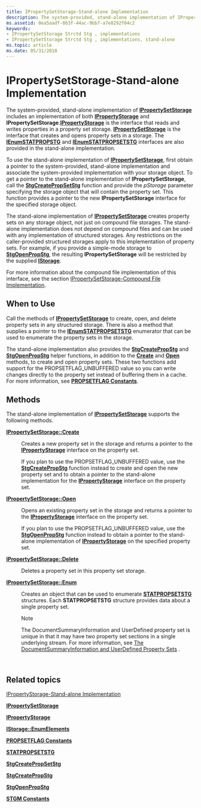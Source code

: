 ```yaml
---
title: IPropertySetStorage-Stand-alone Implementation
description: The system-provided, stand-alone implementation of IPropertySetStorage includes an implementation of both IPropertyStorage and IPropertySetStorage.
ms.assetid: 0ea5aadf-0b3f-44ac-9bb7-a7e8292f04c2
keywords:
- IPropertySetStorage Strctd Stg , implementations
- IPropertySetStorage Strctd Stg , implementations, stand-alone
ms.topic: article
ms.date: 05/31/2018
---
```


# IPropertySetStorage-Stand-alone Implementation

The system-provided, stand-alone implementation of [**IPropertySetStorage**](/windows/desktop/api/Propidl/nn-propidl-ipropertysetstorage) includes an implementation of both [**IPropertyStorage**](/windows/desktop/api/Propidl/nn-propidl-ipropertystorage) and **IPropertySetStorage**.[**IPropertyStorage**](/windows/desktop/api/Propidl/nn-propidl-ipropertystorage) is the interface that reads and writes properties in a property set storage. [**IPropertySetStorage**](/windows/desktop/api/Propidl/nn-propidl-ipropertysetstorage) is the interface that creates and opens property sets in a storage. The [**IEnumSTATPROPSTG**](https://msdn.microsoft.com/en-us/library/Aa379210(v=VS.85).aspx) and [**IEnumSTATPROPSETSTG**](https://msdn.microsoft.com/en-us/library/Aa379184(v=VS.85).aspx) interfaces are also provided in the stand-alone implementation.

To use the stand-alone implementation of [**IPropertySetStorage**](/windows/desktop/api/Propidl/nn-propidl-ipropertysetstorage), first obtain a pointer to the system-provided, stand-alone implementation and associate the system-provided implementation with your storage object. To get a pointer to the stand-alone implementation of **IPropertySetStorage**, call the [**StgCreatePropSetStg**](/windows/desktop/api/coml2api/nf-coml2api-stgcreatepropsetstg) function and provide the *pStorage* parameter specifying the storage object that will contain the property set. This function provides a pointer to the new **IPropertySetStorage** interface for the specified storage object.

The stand-alone implementation of [**IPropertySetStorage**](/windows/desktop/api/Propidl/nn-propidl-ipropertysetstorage) creates property sets on any storage object, not just on compound file storages. The stand-alone implementation does not depend on compound files and can be used with any implementation of structured storages. Any restrictions on the caller-provided structured storages apply to this implementation of property sets. For example, if you provide a simple-mode storage to [**StgOpenPropStg**](/windows/desktop/api/coml2api/nf-coml2api-stgopenpropstg), the resulting **IPropertySetStorage** will be restricted by the supplied [**IStorage**](/windows/desktop/api/Objidl/nn-objidl-istorage).

For more information about the compound file implementation of this interface, see the section [IPropertySetStorage-Compound File Implementation](ipropertysetstorage-compound-file-implementation.md).

## When to Use

Call the methods of [**IPropertySetStorage**](/windows/desktop/api/Propidl/nn-propidl-ipropertysetstorage) to create, open, and delete property sets in any structured storage. There is also a method that supplies a pointer to the [**IEnumSTATPROPSETSTG**](https://msdn.microsoft.com/en-us/library/Aa379184(v=VS.85).aspx) enumerator that can be used to enumerate the property sets in the storage.

The stand-alone implementation also provides the [**StgCreatePropStg**](/windows/desktop/api/coml2api/nf-coml2api-stgcreatepropstg) and [**StgOpenPropStg**](/windows/desktop/api/coml2api/nf-coml2api-stgopenpropstg) helper functions, in addition to the [**Create**](/windows/desktop/api/Propidl/nf-propidl-ipropertysetstorage-create) and [**Open**](/windows/desktop/api/Propidl/nf-propidl-ipropertysetstorage-open) methods, to create and open property sets. These two functions add support for the PROPSETFLAG\_UNBUFFERED value so you can write changes directly to the property set instead of buffering them in a cache. For more information, see [**PROPSETFLAG Constants**](propsetflag-constants.md).

## Methods

The stand-alone implementation of [**IPropertySetStorage**](/windows/desktop/api/Propidl/nn-propidl-ipropertysetstorage) supports the following methods.

<dl> <dt>

<span id="IPropertySetStorage__Create"></span><span id="ipropertysetstorage__create"></span><span id="IPROPERTYSETSTORAGE__CREATE"></span>[**IPropertySetStorage::Create**](/windows/desktop/api/Propidl/nf-propidl-ipropertysetstorage-create)
</dt> <dd>

Creates a new property set in the storage and returns a pointer to the [**IPropertyStorage**](/windows/desktop/api/Propidl/nn-propidl-ipropertystorage) interface on the property set.

If you plan to use the PROPSETFLAG\_UNBUFFERED value, use the [**StgCreatePropStg**](/windows/desktop/api/coml2api/nf-coml2api-stgcreatepropstg) function instead to create and open the new property set and to obtain a pointer to the stand-alone implementation for the [**IPropertyStorage**](/windows/desktop/api/Propidl/nn-propidl-ipropertystorage) interface on the property set.

</dd> <dt>

<span id="IPropertySetStorage__Open"></span><span id="ipropertysetstorage__open"></span><span id="IPROPERTYSETSTORAGE__OPEN"></span>[**IPropertySetStorage::Open**](/windows/desktop/api/Propidl/nf-propidl-ipropertysetstorage-open)
</dt> <dd>

Opens an existing property set in the storage and returns a pointer to the [**IPropertyStorage**](/windows/desktop/api/Propidl/nn-propidl-ipropertystorage) interface on the property set.

If you plan to use the PROPSETFLAG\_UNBUFFERED value, use the [**StgOpenPropStg**](/windows/desktop/api/coml2api/nf-coml2api-stgopenpropstg) function instead to obtain a pointer to the stand-alone implementation of [**IPropertyStorage**](/windows/desktop/api/Propidl/nn-propidl-ipropertystorage) on the specified property set.

</dd> <dt>

<span id="IPropertySetStorage__Delete"></span><span id="ipropertysetstorage__delete"></span><span id="IPROPERTYSETSTORAGE__DELETE"></span>[**IPropertySetStorage::Delete**](/windows/desktop/api/Propidl/nf-propidl-ipropertysetstorage-delete)
</dt> <dd>

Deletes a property set in this property set storage.

</dd> <dt>

<span id="IPropertySetStorage__Enum"></span><span id="ipropertysetstorage__enum"></span><span id="IPROPERTYSETSTORAGE__ENUM"></span>[**IPropertySetStorage::Enum**](/windows/desktop/api/Propidl/nf-propidl-ipropertysetstorage-enum)
</dt> <dd>

Creates an object that can be used to enumerate [**STATPROPSETSTG**](https://msdn.microsoft.com/en-us/library/Aa379184(v=VS.85).aspx) structures. Each **STATPROPSETSTG** structure provides data about a single property set.

> [!Note]  
> The DocumentSummaryInformation and UserDefined property set is unique in that it may have two property set sections in a single underlying stream. For more information, see [The DocumentSummaryInformation and UserDefined Property Sets](the-documentsummaryinformation-and-userdefined-property-sets.md) .

 

</dd> </dl>

## Related topics

<dl> <dt>

[IPropertyStorage-Stand-alone Implementation](ipropertystorage-stand-alone-implementation.md)
</dt> <dt>

[**IPropertySetStorage**](/windows/desktop/api/Propidl/nn-propidl-ipropertysetstorage)
</dt> <dt>

[**IPropertyStorage**](/windows/desktop/api/Propidl/nn-propidl-ipropertystorage)
</dt> <dt>

[**IStorage::EnumElements**](/windows/desktop/api/Objidl/nf-objidl-istorage-enumelements)
</dt> <dt>

[**PROPSETFLAG Constants**](propsetflag-constants.md)
</dt> <dt>

[**STATPROPSETSTG**](https://msdn.microsoft.com/en-us/library/Aa379184(v=VS.85).aspx)
</dt> <dt>

[**StgCreatePropSetStg**](/windows/desktop/api/coml2api/nf-coml2api-stgcreatepropsetstg)
</dt> <dt>

[**StgCreatePropStg**](/windows/desktop/api/coml2api/nf-coml2api-stgcreatepropstg)
</dt> <dt>

[**StgOpenPropStg**](/windows/desktop/api/coml2api/nf-coml2api-stgopenpropstg)
</dt> <dt>

[**STGM Constants**](stgm-constants.md)
</dt> </dl>

 

 




